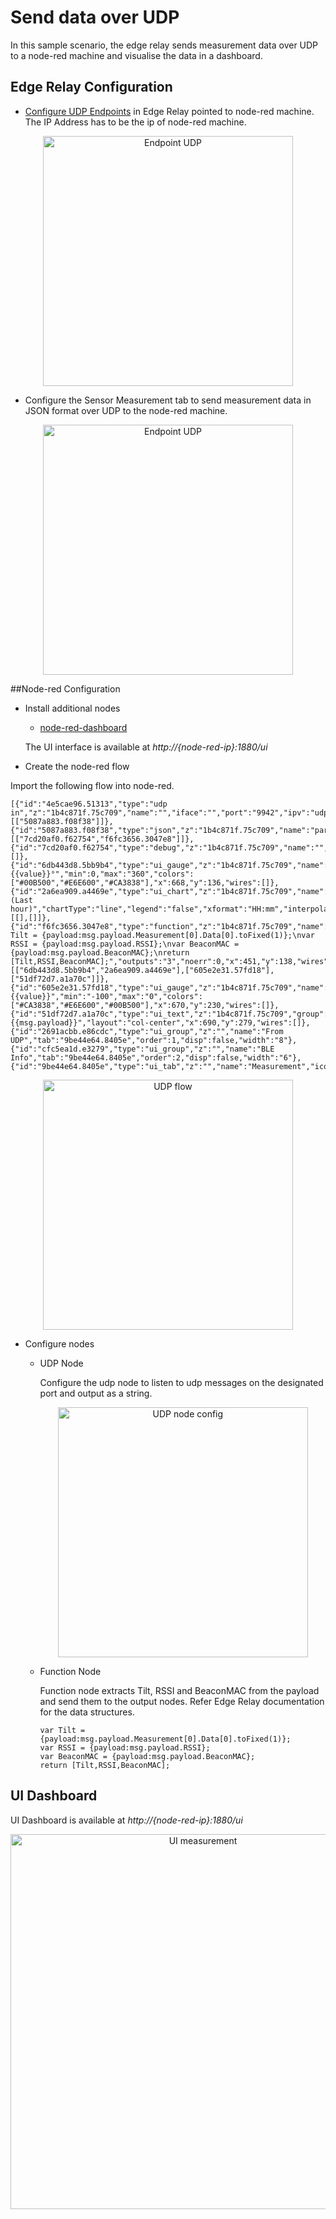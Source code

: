 # Send data over UDP
In this sample scenario, the edge relay sends measurement data over UDP to a node-red machine and visualise the data in a dashboard. 

## Edge Relay Configuration

 - [Configure UDP Endpoints](https://github.com/bluecats/bluecats-docs-edge/blob/master/getting-started-edge-applications.md#configure-endpoints) in Edge Relay pointed to node-red machine. The IP Address has to be the ip of node-red machine. 
 
 <p align="center"><img width="400px" src="https://s3.amazonaws.com/bluecats-downloads/documentation/bluecats-samples/edge-endpoint-udp-config.png" alt="Endpoint UDP"/></p>
 
 - Configure the Sensor Measurement tab to send measurement data in JSON format over UDP to the node-red machine. 
 
 <p align="center"><img width="400px" src="https://s3.amazonaws.com/bluecats-downloads/documentation/bluecats-samples/edge-udp-sensor-measurement.png" alt="Endpoint UDP"/></p>

##Node-red Configuration

 - Install additional nodes
	 - [node-red-dashboard](https://flows.nodered.org/node/node-red-dashboard)
	 
	 The UI interface is available at *http://{node-red-ip}:1880/ui*
 
 - Create the node-red flow
 
 Import the following flow into node-red. 
 
 ```
 [{"id":"4e5cae96.51313","type":"udp in","z":"1b4c871f.75c709","name":"","iface":"","port":"9942","ipv":"udp4","multicast":"false","group":"","datatype":"utf8","x":132,"y":60,"wires":[["5087a883.f08f38"]]},{"id":"5087a883.f08f38","type":"json","z":"1b4c871f.75c709","name":"parseJson","x":233,"y":142,"wires":[["7cd20af0.f62754","f6fc3656.3047e8"]]},{"id":"7cd20af0.f62754","type":"debug","z":"1b4c871f.75c709","name":"","active":false,"console":"false","complete":"payload","x":413,"y":44,"wires":[]},{"id":"6db443d8.5bb9b4","type":"ui_gauge","z":"1b4c871f.75c709","name":"Tilt","group":"2691acbb.e86cdc","order":0,"width":0,"height":0,"gtype":"compass","title":"Tilt","label":"Tilt","format":"{{value}}°","min":0,"max":"360","colors":["#00B500","#E6E600","#CA3838"],"x":668,"y":136,"wires":[]},{"id":"2a6ea909.a4469e","type":"ui_chart","z":"1b4c871f.75c709","name":"Timeline","group":"2691acbb.e86cdc","order":0,"width":0,"height":0,"label":"Timeline (Last hour)","chartType":"line","legend":"false","xformat":"HH:mm","interpolate":"linear","nodata":"","ymin":"","ymax":"","removeOlder":1,"removeOlderPoints":"","removeOlderUnit":"3600","cutout":"","x":678,"y":182,"wires":[[],[]]},{"id":"f6fc3656.3047e8","type":"function","z":"1b4c871f.75c709","name":"getMeasurementData","func":"var Tilt = {payload:msg.payload.Measurement[0].Data[0].toFixed(1)};\nvar RSSI = {payload:msg.payload.RSSI};\nvar BeaconMAC = {payload:msg.payload.BeaconMAC};\nreturn [Tilt,RSSI,BeaconMAC];","outputs":"3","noerr":0,"x":451,"y":138,"wires":[["6db443d8.5bb9b4","2a6ea909.a4469e"],["605e2e31.57fd18"],["51df72d7.a1a70c"]]},{"id":"605e2e31.57fd18","type":"ui_gauge","z":"1b4c871f.75c709","name":"RSSI","group":"cfc5ea1d.e3279","order":0,"width":"3","height":"3","gtype":"gage","title":"RSSI","label":"","format":"{{value}}","min":"-100","max":"0","colors":["#CA3838","#E6E600","#00B500"],"x":670,"y":230,"wires":[]},{"id":"51df72d7.a1a70c","type":"ui_text","z":"1b4c871f.75c709","group":"cfc5ea1d.e3279","order":0,"width":"4","height":"2","name":"","label":"BeaconMAC","format":"{{msg.payload}}","layout":"col-center","x":690,"y":279,"wires":[]},{"id":"2691acbb.e86cdc","type":"ui_group","z":"","name":"From UDP","tab":"9be44e64.8405e","order":1,"disp":false,"width":"8"},{"id":"cfc5ea1d.e3279","type":"ui_group","z":"","name":"BLE Info","tab":"9be44e64.8405e","order":2,"disp":false,"width":"6"},{"id":"9be44e64.8405e","type":"ui_tab","z":"","name":"Measurement","icon":"dashboard","order":2}]
 ```
 
<p align="center"><img width="400px" src="https://s3.amazonaws.com/bluecats-downloads/documentation/bluecats-samples/node-red-udp-flow.png" alt="UDP flow"/></p>
 
 
- Configure nodes
	- UDP Node
	
		Configure the udp node to listen to udp messages on the designated port and output as a string.
		
		 <p align="center"><img width="400px" src="https://s3.amazonaws.com/bluecats-downloads/documentation/bluecats-samples/node-red-udp-node-config.png" alt="UDP node config"/></p>
		
	- Function Node
	
		Function node extracts Tilt, RSSI and BeaconMAC from the payload and send them to the output nodes. Refer Edge Relay documentation for the data structures.

		```
		var Tilt = {payload:msg.payload.Measurement[0].Data[0].toFixed(1)};
		var RSSI = {payload:msg.payload.RSSI};
		var BeaconMAC = {payload:msg.payload.BeaconMAC};
		return [Tilt,RSSI,BeaconMAC];
		```
		
## UI Dashboard

UI Dashboard is available at *http://{node-red-ip}:1880/ui*

<p align="center"><img width="600px" src="https://s3.amazonaws.com/bluecats-downloads/documentation/bluecats-samples/node-red-ui-measurement.png" alt="UI measurement"/></p>

